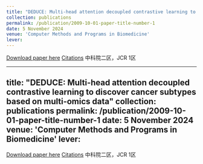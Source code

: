 ```yaml
---
title: "DEDUCE: Multi-head attention decoupled contrastive learning to discover cancer subtypes based on multi-omics data"
collection: publications
permalink: /publication/2009-10-01-paper-title-number-1
date: 5 November 2024
venue: 'Computer Methods and Programs in Biomedicine'
lever: 
---
```

[Download paper here](https://www.sciencedirect.com/science/article/pii/S0169260724004711/pdfft?md5=6119438fe31dd738a5bf679e2a6d1c3a&pid=1-s2.0-S0169260724004711-main.pdf)
[Citations](https://scholar.googleusercontent.com/scholar.bib?q=info:fqB82cnSg6cJ:scholar.google.com/&output=citation&scisdr=ClF6QoA1EIGe5vvSxCs:AFWwaeYAAAAAZ0HU3Cpx0SMTBV3xA1QMWGsn6Rs&scisig=AFWwaeYAAAAAZ0HU3P14-ZlZxkf5uk-OEBRRZ60&scisf=4&ct=citation&cd=-1&hl=zh-CN)
中科院二区，JCR 1区

---
title: "DEDUCE: Multi-head attention decoupled contrastive learning to discover cancer subtypes based on multi-omics data"
collection: publications
permalink: /publication/2009-10-01-paper-title-number-1
date: 5 November 2024
venue: 'Computer Methods and Programs in Biomedicine'
lever: 
---
[Download paper here](https://www.sciencedirect.com/science/article/pii/S0169260724004711/pdfft?md5=6119438fe31dd738a5bf679e2a6d1c3a&pid=1-s2.0-S0169260724004711-main.pdf)
[Citations](https://scholar.googleusercontent.com/scholar.bib?q=info:fqB82cnSg6cJ:scholar.google.com/&output=citation&scisdr=ClF6QoA1EIGe5vvSxCs:AFWwaeYAAAAAZ0HU3Cpx0SMTBV3xA1QMWGsn6Rs&scisig=AFWwaeYAAAAAZ0HU3P14-ZlZxkf5uk-OEBRRZ60&scisf=4&ct=citation&cd=-1&hl=zh-CN)
中科院二区，JCR 1区

